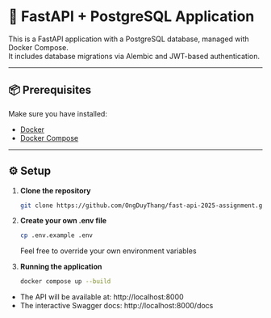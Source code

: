 # 🚀 FastAPI + PostgreSQL Application

This is a FastAPI application with a PostgreSQL database, managed with Docker Compose.  
It includes database migrations via Alembic and JWT-based authentication.

---

## 📦 Prerequisites

Make sure you have installed:

- [Docker](https://docs.docker.com/get-docker/)
- [Docker Compose](https://docs.docker.com/compose/)

---

## ⚙️ Setup

1. **Clone the repository**
   ```bash
   git clone https://github.com/OngDuyThang/fast-api-2025-assignment.git
   ```

2. **Create your own .env file**
   ```bash
   cp .env.example .env
   ```
    Feel free to override your own environment variables

3. **Running the application**
   ```bash
   docker compose up --build
   ```
- The API will be available at: http://localhost:8000
- The interactive Swagger docs: http://localhost:8000/docs
